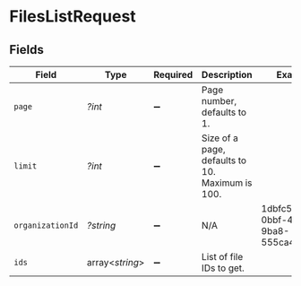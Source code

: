 # FilesListRequest


## Fields

| Field                                           | Type                                            | Required                                        | Description                                     | Example                                         |
| ----------------------------------------------- | ----------------------------------------------- | ----------------------------------------------- | ----------------------------------------------- | ----------------------------------------------- |
| `page`                                          | *?int*                                          | :heavy_minus_sign:                              | Page number, defaults to 1.                     |                                                 |
| `limit`                                         | *?int*                                          | :heavy_minus_sign:                              | Size of a page, defaults to 10. Maximum is 100. |                                                 |
| `organizationId`                                | *?string*                                       | :heavy_minus_sign:                              | N/A                                             | 1dbfc517-0bbf-4301-9ba8-555ca42b9737            |
| `ids`                                           | array<*string*>                                 | :heavy_minus_sign:                              | List of file IDs to get.                        |                                                 |
